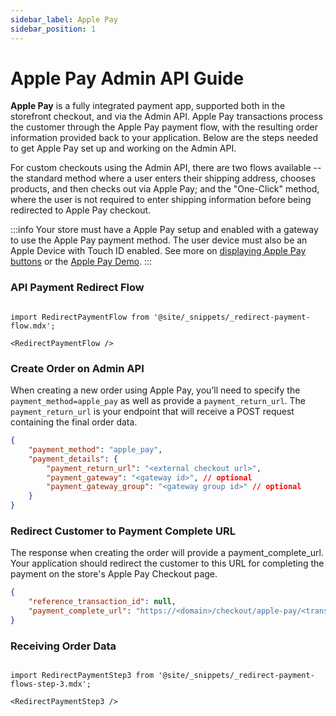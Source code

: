 ```yaml
---
sidebar_label: Apple Pay
sidebar_position: 1
---
```

# Apple Pay Admin API Guide

**Apple Pay** is a fully integrated payment app, supported both in the storefront checkout, and via the Admin API. Apple Pay transactions process the customer through the Apple Pay payment flow, with the resulting order information provided back to your application. Below are the steps needed to get Apple Pay set up and working on the Admin API.

For custom checkouts using the Admin API, there are two flows available -- the standard method where a user enters their shipping address, chooses products, and then checks out via Apple Pay; and the "One-Click" method, where the user is not required to enter shipping information before being redirected to Apple Pay checkout.

:::info
Your store must have a Apple Pay setup and enabled with a gateway to use the Apple Pay payment method. The user device must also be an Apple Device with Touch ID enabled. See more on [displaying Apple Pay buttons](https://developer.apple.com/documentation/apple_pay_on_the_web/displaying_apple_pay_buttons_using_css) or the [Apple Pay Demo](https://applepaydemo.apple.com/).
:::

### API Payment Redirect Flow

```mdx-code-block

import RedirectPaymentFlow from '@site/_snippets/_redirect-payment-flow.mdx';

<RedirectPaymentFlow />
```

### Create Order on Admin API

When creating a new order using Apple Pay, you’ll need to specify the `payment_method=apple_pay` as well as provide a `payment_return_url`. The `payment_return_url` is your endpoint that will receive a POST request containing the final order data.

```json title="Payment Details for Order with Apple Pay"
{
    "payment_method": "apple_pay",
    "payment_details": {
        "payment_return_url": "<external checkout url>",
        "payment_gateway": "<gateway id>", // optional
        "payment_gateway_group": "<gateway group id>" // optional
    }
}
```

### Redirect Customer to Payment Complete URL
The response when creating the order will provide a payment_complete_url. Your application should redirect the customer to this URL for completing the payment on the store's Apple Pay Checkout page.

```json title="Response with Payment Complete URL"
{
    "reference_transaction_id": null,
    "payment_complete_url": "https://<domain>/checkout/apple-pay/<transaction token>/"
}
```

### Receiving Order Data

```mdx-code-block

import RedirectPaymentStep3 from '@site/_snippets/_redirect-payment-flows-step-3.mdx';

<RedirectPaymentStep3 />

```
